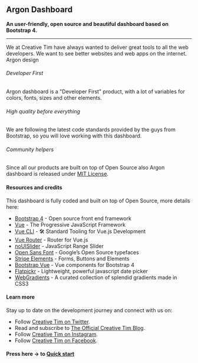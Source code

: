 ## Argon Dashboard

**An user-friendly, open source and beautiful dashboard based on Bootstrap 4.**

<hr>

We at Creative Tim have always wanted to deliver great tools to all the web developers. We want to see better websites and web apps on the internet. Argon design


<div class="row mt-5">
  <div class="col-md-4">
    <div class="icon icon-shape bg-gradient-primary rounded-circle text-white mb-3">
      <i class="ni ni-html5"></i>
    </div>
    <h6>Developer First</h6>
    <p class="description">Argon dashboard is a "Developer First" product, with a lot of variables for colors, fonts, sizes and other elements.</p>
  </div>
  <div class="col-md-4">
    <div class="icon icon-shape bg-gradient-danger rounded-circle text-white mb-3">
      <i class="ni ni-paper-diploma"></i>
    </div>
    <h6>High quality before everything</h6>
    <p class="description">We are following the latest code standards provided by the guys from Bootstrap, so you will love working with this dashboard.</p>
  </div>
  <div class="col-md-4">
    <div class="icon icon-shape bg-gradient-warning rounded-circle text-white mb-3">
      <i class="ni ni-favourite-28"></i>
    </div>
    <h6>Community helpers</h6>
    <p class="description">Since all our products are built on top of Open Source also Argon dashboard is released under
      <a href="https://github.com/creativetimofficial/vue-argon-dashboard/blob/master/LICENSE.md">MIT License</a>.</p>
  </div>
</div>

#### Resources and credits

This dashboard is fully coded and built on top of Open Source, more details here:

- [Bootstrap 4](http://getbootstrap.com/) - Open source front end framework
- [Vue](http://vuejs.org/) - The Progressive JavaScript Framework
- [Vue CLI](https://cli.vuejs.org/) - 🛠️ Standard Tooling for Vue.js Development
- [Vue Router](https://router.vuejs.org/) - Router for Vue.js
- [noUISlider](https://refreshless.com/nouislider/) - JavaScript Range Slider</li>
- [Open Sans Font](https://fonts.google.com/specimen/Open+Sans) - Google’s Open Source typefaces
- [Stripe Elements](https://github.com/stripe/elements-examples/#example-1) - Forms, Buttons and Elements
- [Bootstrap Vue](https://bootstrap-vue.js.org/) - Vue components for Bootstrap 4
- [Flatpickr](https://flatpickr.js.org/) - Lightweight, powerful javascript date picker
- [WebGradients](https://webgradients.com/) - A curated collection of splendid gradients made in CSS3

#### Learn more

Stay up to date on the development journey and connect with us on:

<ul>
  <li>Follow
    <a href="https://twitter.com/creativetim">Creative Tim on Twitter</a>.</li>
  <li>Read and subscribe to
    <a href="http://blog.creative-tim.com">The Official Creative Tim Blog</a>.</li>
  <li>Follow
    <a href="https://www.instagram.com/creativetimofficial">Creative Tim on Instagram</a>.</li>
  <li>Follow
    <a href="https://www.facebook.com/creativetim">Creative Tim on Facebook</a>.</li>
</ul>

#### Press here -> to [Quick start](/quick-start.html)
